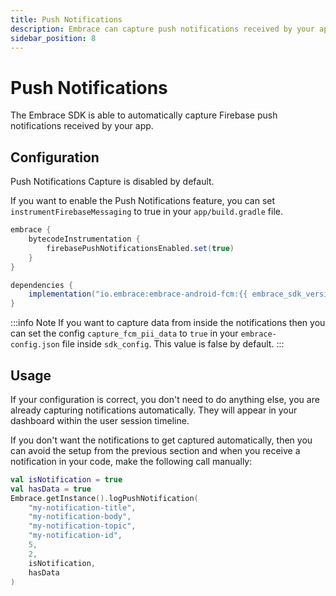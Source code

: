 ```yaml
---
title: Push Notifications
description: Embrace can capture push notifications received by your app.
sidebar_position: 8
---
```


# Push Notifications

The Embrace SDK is able to automatically capture Firebase push notifications received by your app.

## Configuration  

Push Notifications Capture is disabled by default.

If you want to enable the Push Notifications feature, you can set `instrumentFirebaseMessaging` to true in your `app/build.gradle` file.

```groovy
embrace {
    bytecodeInstrumentation {
        firebasePushNotificationsEnabled.set(true)
    }
}

dependencies {
    implementation("io.embrace:embrace-android-fcm:{{ embrace_sdk_version platform="android" }}")
}
```

:::info Note
If you want to capture data from inside the notifications then you can set the config `capture_fcm_pii_data` to `true` in your `embrace-config.json` file inside `sdk_config`. This value is false by default.
:::

## Usage

If your configuration is correct, you don't need to do anything else, you are already capturing notifications automatically. They will appear in your dashboard within the user session timeline.  

If you don't want the notifications to get captured automatically, then you can avoid the setup from the previous section and when you receive a notification in your code, make the following call manually:

```kotlin
val isNotification = true
val hasData = true
Embrace.getInstance().logPushNotification(
    "my-notification-title",
    "my-notification-body",
    "my-notification-topic",
    "my-notification-id",
    5,
    2,
    isNotification,
    hasData
)
```
